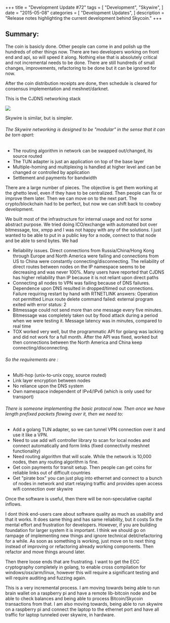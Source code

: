 +++
title = "Development Update #72"
tags = [
    "Development",
    "Skywire",
]
date = "2015-05-08"
categories = [
    "Development Updates",
]
description = "Release notes highlighting the current development behind Skycoin."
+++

## Summary:

The coin is basicly done. Other people can come in and polish up the hundreds of other things now. There are two developers working on front end and api, so will speed it along. Nothing else that is absolutely critical and not incremental needs to be done. There are still hundreds of small changes, improvements, refactoring to be done but it can be ignored for now.

After the coin distribution receipts are done, then schedule is cleared for consensus implementation and meshnet/darknet.

This is the CJDNS networking stack

![](http://i.imgur.com/r4J2f5g.png)

Skywire is similar, but is simpler.

###### The Skywire networking is designed to be "modular" in the sense that it can be torn apart:
- The routing algorithm in network can be swapped out/changed, its source routed
- The TUN adapter is just an application on top of the base layer
- Multiple-homing and multiplexing is handled at higher level and can be changed or controlled by application
- Settlement and payments for bandwidth

There are a large number of pieces. The objective is get them working at the ghetto level, even if they have to be centralized. Then people can fix or improve them later. Then we can move on to the next part. The crypto/blockchain had to be perfect, but now we can shift back to cowboy development.

We built most of the infrastructure for internal usage and not for some abstract purpose. We tried doing ICO/exchange with automated bot over bitmessage, tox, xmpp and I was not happy with any of the solutions. I just wanted to be able to put in a public key for a node, connect to that node and be able to send bytes. We had
- Reliability issues. Direct connections from Russia/China/Hong Kong through Europe and North America were failing and connections from US to China were constantly connecting/disconnecting. The reliability of direct routes between nodes on the IP namespace seems to be decreasing and was never 100%. Many users have reported that CJDNS has higher reliability than IP because it is not reliant upon direct paths
- Connecting all nodes to VPN was failing because of DNS failures. Dependence upon DNS resulted in dropped/timed out connections. Failure requiring restart by hand with RTNETLINK answers: Operation not permitted Linux route delete command failed: external program exited with error status: 2
- Bitmessage could not send more than one message every five minutes. Bitmessage was completely taken out by flood attack during a period when we were testing it. Message latency was in minutes, compared to real time
- TOX worked very well, but the programmatic API for golang was lacking and did not work for a full month. After the API was fixed, worked but then connections between the North America and China keep connecting/disconnecting.

###### So the requirements are :
- Multi-hop (unix-to-unix copy, source routed)
- Link layer encryption between nodes
- No reliance upon the DNS system
- Own namespace independent of IPv4/IPv6 (which is only used for transport)

###### There is someone implementing the basic protocol now. Then once we have length prefixed packets flowing over it, then we need to:
- Add a golang TUN adapter, so we can tunnel VPN connection over it and use it like a VPN.
- Need to use add wifi controller library to scan for local nodes and connect automatically and form links (fixed connectivity meshnet functionality)
- Need routing algorithm that will scale. While the network is 10,000 nodes, then any routing algorithm is fine.
- Get coin payments for transit setup. Then people can get coins for reliable links out of difficult countries
- Get "pirate box" you can just plug into ethernet and connect to a bunch of nodes in network and start relaying traffic and provides open access wifi connection over skywire

Once the software is useful, then there will be non-speculative capital inflows.

I dont think end-users care about software quality as much as usability and that it works. It does same thing and has same reliability, but it costs 5x the mental effort and frustration for developers. However, if you are building foundation for larger system it is important. I think we should go on rampage of implementing new things and ignore technical debt/refactoring for a while. As soon as something is working, just move on to next thing instead of improving or refactoring already working components. Then refactor and move things around later.

Then there loose ends that are frustrating. I want to get the ECC cryptography completely in golang, to enable cross compilation for windows/osx/arm/linux, however this will require a significant testing and will require auditing and fuzzing again.

This is a very incremental process. I am moving towards being able to run brain wallet on a raspberry pi and have a remote lib-bitcoin node and be able to check balances and being able to process Bitcoin/Skycoin transactions from that. I am also moving towards, being able to run skywire on a raspberry pi and connect the laptop to the ethernet port and have all traffic for laptop tunneled over skywire, in hardware.
